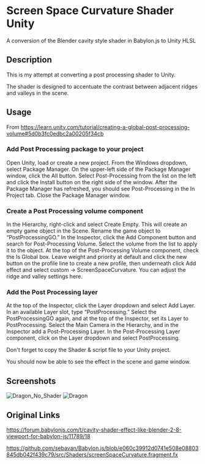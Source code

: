 # Screen Space Curvature Shader Unity
A conversion of the Blender cavity style shader in Babylon.js to Unity HLSL

## Description
This is my attempt at converting a post processing shader to Unity. 

The shader is designed to accentuate the contrast between adjacent ridges and valleys in the scene.

## Usage

From https://learn.unity.com/tutorial/creating-a-global-post-processing-volume#5d0b3fc0edbc2a00205f34cb

### Add Post Processing package to your project

Open Unity, load or create a new project.
From the Windows dropdown, select Package Manager.
On the upper-left side of the Package Manager window, click the All button.
Select Post-Processing from the list on the left and click the Install button on the right side of the window.
After the Package Manager has refreshed, you should see Post-Processing in the In Project tab. Close the Package Manager window.

### Create a Post Processing volume component

In the Hierarchy, right-click and select Create Empty. This will create an empty game object in the Scene.
Rename the game object to “PostProcessingGO.”
In the Inspector, click the Add Component button and search for Post-Processing Volume. Select the volume from the list to apply it to the object.
At the top of the Post-Processing Volume component, check the Is Global box.
Leave weight and priority at default and click the new button on the profile line to create a new profile, then underneath click Add effect and select custom -> ScreenSpaceCurvature. You can adjust the ridge and valley settings here.

### Add the Post Processing layer

At the top of the Inspector, click the Layer dropdown and select Add Layer.
In an available Layer slot, type “PostProcessing.”
Select the PostProcessingGO again, and at the top of the Inspector, set its Layer to PostProcessing.
Select the Main Camera in the Hierarchy, and in the Inspector add a Post-Processing Layer.
In the Post-Processing Layer component, click on the Layer dropdown and select PostProcessing.

Don't forget to copy the Shader & script file to your Unity project.

You should now be able to see the effect in the scene and game window.

## Screenshots

![Dragon_No_Shader](../3e9814b544eb941f51a331e6999c82ee5d958c95/dragon_no_shader.jpg?raw=true)
![Dragon](../3e9814b544eb941f51a331e6999c82ee5d958c95/dragon.jpg?raw=true)

## Original Links
https://forum.babylonjs.com/t/cavity-shader-effect-like-blender-2-8-viewport-for-babylon-js/11789/18

https://github.com/sebavan/Babylon.js/blob/e060c39912d0741e508e08803845db042f439c79/src/Shaders/screenSpaceCurvature.fragment.fx
